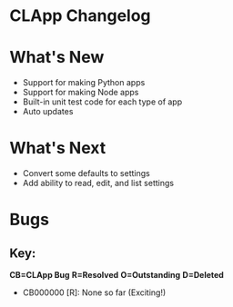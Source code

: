 # CLApp Changelog

# What's New

- Support for making Python apps
- Support for making Node apps
- Built-in unit test code for each type of app
- Auto updates

# What's Next

- Convert some defaults to settings
- Add ability to read, edit, and list settings

# Bugs
## Key:
**CB=CLApp Bug**
**R=Resolved**
**O=Outstanding**
**D=Deleted**

- CB000000 [R]: None so far (Exciting!)